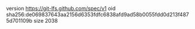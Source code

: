 version https://git-lfs.github.com/spec/v1
oid sha256:de069837643aa2156d6353fdfc6838afd9ad58b0055fdd0d213f4875d701109b
size 2038
